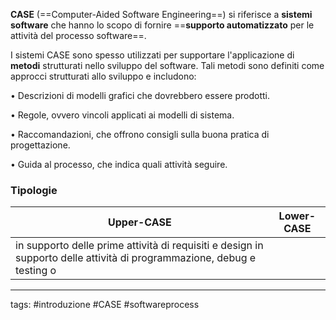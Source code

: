**CASE** (==Computer-Aided Software Engineering==) si riferisce a **sistemi software** che hanno lo scopo di fornire ==**supporto automatizzato** per le attività del processo software==.

I sistemi CASE sono spesso utilizzati per supportare l'applicazione di **metodi** strutturati nello sviluppo del software. Tali metodi sono definiti come approcci strutturati allo sviluppo e includono:

• Descrizioni di modelli grafici che dovrebbero essere prodotti.

• Regole, ovvero vincoli applicati ai modelli di sistema.

• Raccomandazioni, che offrono consigli sulla buona pratica di progettazione.

• Guida al processo, che indica quali attività seguire.


### Tipologie

| Upper-CASE                                             | Lower-CASE                                                     |
| ------------------------------------------------------ | ------------------------------------------------------------- |
| in supporto delle prime attività di requisiti e design in supporto delle attività di programmazione, debug e testing o  |



---
tags:
#introduzione #CASE #softwareprocess 
